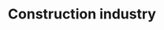 ---
title: Construction industry
longTitle: 'Construction industry'
tags:
- gccommon
narrowerTerm:
- "[[Secondary industry]]"
relatedTerm:
- "[[Construction Construction materials Lumber industr]]"
use:
- "[[Construction standards Building code Construction ]]"
---